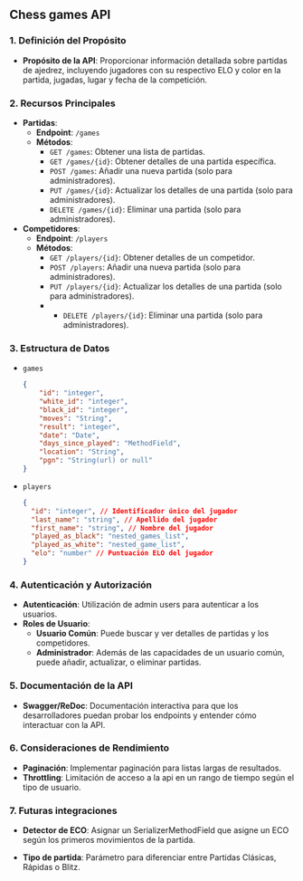 ## Chess games API

### 1. **Definición del Propósito**

- **Propósito de la API**: Proporcionar información detallada sobre partidas de ajedrez, incluyendo jugadores con su respectivo ELO y color en la partida, jugadas, lugar y fecha de la competición.

### 2. **Recursos Principales**

- **Partidas**:
    - **Endpoint**: `/games`
    - **Métodos**:
        - `GET /games`: Obtener una lista de partidas.
        - `GET /games/{id}`: Obtener detalles de una partida específica.
        - `POST /games`: Añadir una nueva partida (solo para administradores).
        - `PUT /games/{id}`: Actualizar los detalles de una partida (solo para administradores).
        - `DELETE /games/{id}`: Eliminar una partida (solo para administradores).
- **Competidores**:
    - **Endpoint**: `/players`
    - **Métodos**:
        - `GET /players/{id}`: Obtener detalles de un competidor.
        - `POST /players`: Añadir una nueva partida (solo para administradores).
        - `PUT /players/{id}`: Actualizar los detalles de una partida (solo para administradores).
        - - `DELETE /players/{id}`: Eliminar una partida (solo para administradores).

### 3. **Estructura de Datos**

- `games`
    
    ```json
    {
        "id": "integer",
        "white_id": "integer",
        "black_id": "integer",
        "moves": "String",
        "result": "integer",
        "date": "Date",
        "days_since_played": "MethodField",
        "location": "String",
        "pgn": "String(url) or null"
    }
    ```
    
- `players`
    
    ```json
    {
      "id": "integer", // Identificador único del jugador
      "last_name": "string", // Apellido del jugador
      "first_name": "string", // Nombre del jugador
      "played_as_black": "nested_games_list",
      "played_as_white": "nested_game_list",
      "elo": "number" // Puntuación ELO del jugador
    }
    
    ```

### 4. **Autenticación y Autorización**

- **Autenticación**: Utilización de admin users  para autenticar a los usuarios.
- **Roles de Usuario**:
    - **Usuario Común**: Puede buscar y ver detalles de partidas y los competidores.
    - **Administrador**: Además de las capacidades de un usuario común, puede añadir, actualizar, o eliminar partidas.

### 5. **Documentación de la API**

- **Swagger/ReDoc**: Documentación interactiva para que los desarrolladores puedan probar los endpoints y entender cómo interactuar con la API.

### 6. **Consideraciones de Rendimiento**

- **Paginación**: Implementar paginación para listas largas de resultados.
- **Throttling**: Limitación de acceso a la api en un rango de tiempo según el tipo de usuario. 

### 7. **Futuras integraciones**

- **Detector de ECO**: Asignar un SerializerMethodField que asigne un ECO según los primeros movimientos de la partida.

- **Tipo de partida**: Parámetro para diferenciar entre Partidas Clásicas, Rápidas o Blitz.